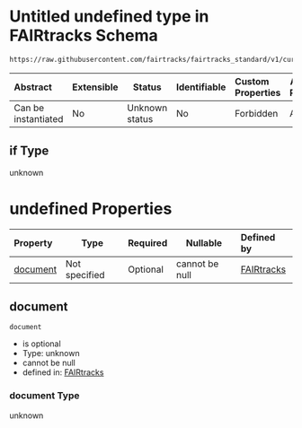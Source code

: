 # Untitled undefined type in FAIRtracks Schema

```txt
https://raw.githubusercontent.com/fairtracks/fairtracks_standard/v1/current/json/schema/fairtracks.schema.json#/properties/document/allOf/0/if
```




| Abstract            | Extensible | Status         | Identifiable | Custom Properties | Additional Properties | Access Restrictions | Defined In                                                                               |
| :------------------ | ---------- | -------------- | ------------ | :---------------- | --------------------- | ------------------- | ---------------------------------------------------------------------------------------- |
| Can be instantiated | No         | Unknown status | No           | Forbidden         | Allowed               | none                | [fairtracks.schema.json\*](../json/schema/fairtracks.schema.json "open original schema") |

## if Type

unknown

# undefined Properties

| Property              | Type          | Required | Nullable       | Defined by                                                                                                                                                                                                                                                    |
| :-------------------- | ------------- | -------- | -------------- | :------------------------------------------------------------------------------------------------------------------------------------------------------------------------------------------------------------------------------------------------------------ |
| [document](#document) | Not specified | Optional | cannot be null | [FAIRtracks](fairtracks-properties-document-info-allof-0-if-properties-document.md "https://raw.githubusercontent.com/fairtracks/fairtracks_standard/v1/current/json/schema/fairtracks.schema.json#/properties/document/allOf/0/if/properties/document") |

## document




`document`

-   is optional
-   Type: unknown
-   cannot be null
-   defined in: [FAIRtracks](fairtracks-properties-document-info-allof-0-if-properties-document.md "https://raw.githubusercontent.com/fairtracks/fairtracks_standard/v1/current/json/schema/fairtracks.schema.json#/properties/document/allOf/0/if/properties/document")

### document Type

unknown
